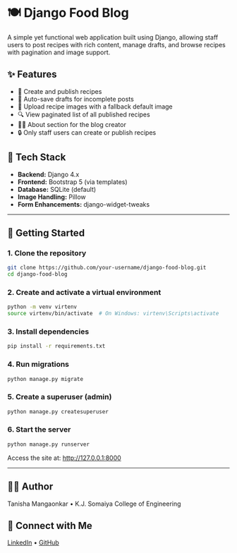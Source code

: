 # 🍽️ Django Food Blog

A simple yet functional web application built using Django, allowing staff users to post recipes with rich content, manage drafts, and browse recipes with pagination and image support.

## ✨ Features

- 📝 Create and publish recipes
- 💾 Auto-save drafts for incomplete posts
- 📸 Upload recipe images with a fallback default image
- 🔍 View paginated list of all published recipes
- 👩‍🍳 About section for the blog creator
- 🔒 Only staff users can create or publish recipes

## 🧱 Tech Stack

- **Backend:** Django 4.x
- **Frontend:** Bootstrap 5 (via templates)
- **Database:** SQLite (default)
- **Image Handling:** Pillow
- **Form Enhancements:** django-widget-tweaks

---

## 🚀 Getting Started

### 1. Clone the repository
```bash
git clone https://github.com/your-username/django-food-blog.git
cd django-food-blog
```

### 2. Create and activate a virtual environment
```bash
python -m venv virtenv
source virtenv/bin/activate  # On Windows: virtenv\Scripts\activate
```

### 3. Install dependencies
```bash
pip install -r requirements.txt
```

### 4. Run migrations
```bash
python manage.py migrate
```

### 5. Create a superuser (admin)
```bash
python manage.py createsuperuser
```

### 6. Start the server
```bash
python manage.py runserver
```

Access the site at: http://127.0.0.1:8000


---


## 👩‍🍳 Author
Tanisha Mangaonkar • K.J. Somaiya College of Engineering
## 🔗 Connect with Me
[LinkedIn](www.linkedin.com/in/tanisha-mangaonkar-484063294) • [GitHub](https://github.com/tanman135)
